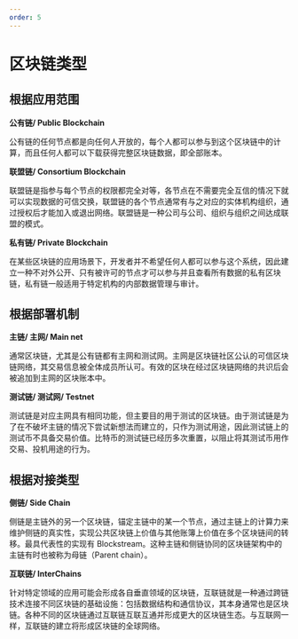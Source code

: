 ```yaml
---
order: 5
---
```


# 区块链类型

## 根据应用范围

**公有链/ Public Blockchain**

公有链的任何节点都是向任何人开放的，每个人都可以参与到这个区块链中的计算，而且任何人都可以下载获得完整区块链数据，即全部账本。

**联盟链/ Consortium Blockchain**

联盟链是指参与每个节点的权限都完全对等，各节点在不需要完全互信的情况下就可以实现数据的可信交换，联盟链的各个节点通常有与之对应的实体机构组织，通过授权后才能加入或退出网络。联盟链是一种公司与公司、组织与组织之间达成联盟的模式。

**私有链/ Private Blockchain**

在某些区块链的应用场景下，开发者并不希望任何人都可以参与这个系统，因此建立一种不对外公开、只有被许可的节点才可以参与并且查看所有数据的私有区块链，私有链一般适用于特定机构的内部数据管理与审计。

## 根据部署机制

**主链/ 主网/ Main net**

通常区块链，尤其是公有链都有主网和测试网。主网是区块链社区公认的可信区块链网络，其交易信息被全体成员所认可。有效的区块在经过区块链网络的共识后会被追加到主网的区块账本中。

**测试链/ 测试网/ Testnet**

测试链是对应主网具有相同功能，但主要目的用于测试的区块链。由于测试链是为了在不破坏主链的情况下尝试新想法而建立的，只作为测试用途，因此测试链上的测试币不具备交易价值。比特币的测试链已经历多次重置，以阻止将其测试币用作交易、投机用途的行为。

## 根据对接类型

**侧链/ Side Chain**

侧链是主链外的另一个区块链，锚定主链中的某一个节点，通过主链上的计算力来维护侧链的真实性，实现公共区块链上价值与其他账簿上价值在多个区块链间的转移。最具代表性的实现有 Blockstream。这种主链和侧链协同的区块链架构中的主链有时也被称为母链（Parent chain）。

**互联链/ InterChains**

针对特定领域的应用可能会形成各自垂直领域的区块链，互联链就是一种通过跨链技术连接不同区块链的基础设施：包括数据结构和通信协议，其本身通常也是区块链。各种不同的区块链通过互联链互联互通并形成更大的区块链生态。与互联网一样，互联链的建立将形成区块链的全球网络。